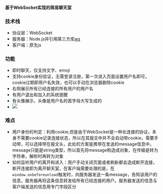 #### 基于WebSocket实现的简易聊天室

### 技术栈
* 协议层：WebSocket
* 服务器：Node.js并引用第三方库[ws](https://github.com/websockets/ws)
* 客户端：原生js

### 功能
* 即时聊天，仅支持文字、emoji
* 支持cookie身份验证，无需登录注册，第一次进入页面设置用户名即可，cookie过期即用户名失效，也可以手动在浏览器删除cookie
* 右侧展示所有已经连接的所有用户的用户名
* 有用户退出和加入的系统提醒
* 有头像展示，头像是用户名的首字母大写生成的
* ![](http://ww1.sinaimg.cn/large/006XqmrNly1g60gajj4xmj31di15gdip.jpg)

### 难点
* 用户身份的判定：利用cookie,但是由于WebSocket是一种长连接的协议，本身不需要cookie记录连接状态，所以在其报文中并不会自动带cookie，需要手动带，可以选择带在报文头，此处的方案是携带在发送的message信息中。message只能是string类型，所以首先将message构造成对象，在传输是转为字符串，解析时再转为对象
* 如何监听用户的离开和进入：用户手动关闭页面或者刷新都会造成断开连接，断开连接即为离开聊天室，在客户端需要处理的是，在`window.onbeforeunload`触发时，向服务器发送一条message，告知该用户的信息，服务器再将这条信息转发给所有已经连接的用户。服务器发送的信息与客户端发送的信息用专门字段区分
